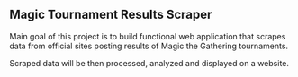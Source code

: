 ## Magic Tournament Results Scraper

Main goal of this project is to build functional web application that scrapes data from official sites posting results of Magic the Gathering tournaments.

Scraped data will be then processed, analyzed and displayed on a website.
